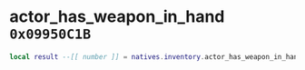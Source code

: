 # actor_has_weapon_in_hand `0x09950C1B`

```lua
local result --[[ number ]] = natives.inventory.actor_has_weapon_in_hand(_unk0 --[[ number ]], _unk1 --[[ number ]])
```